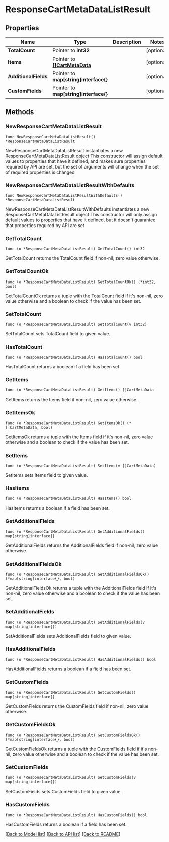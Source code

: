 # ResponseCartMetaDataListResult

## Properties

Name | Type | Description | Notes
------------ | ------------- | ------------- | -------------
**TotalCount** | Pointer to **int32** |  | [optional] 
**Items** | Pointer to [**[]CartMetaData**](CartMetaData.md) |  | [optional] 
**AdditionalFields** | Pointer to **map[string]interface{}** |  | [optional] 
**CustomFields** | Pointer to **map[string]interface{}** |  | [optional] 

## Methods

### NewResponseCartMetaDataListResult

`func NewResponseCartMetaDataListResult() *ResponseCartMetaDataListResult`

NewResponseCartMetaDataListResult instantiates a new ResponseCartMetaDataListResult object
This constructor will assign default values to properties that have it defined,
and makes sure properties required by API are set, but the set of arguments
will change when the set of required properties is changed

### NewResponseCartMetaDataListResultWithDefaults

`func NewResponseCartMetaDataListResultWithDefaults() *ResponseCartMetaDataListResult`

NewResponseCartMetaDataListResultWithDefaults instantiates a new ResponseCartMetaDataListResult object
This constructor will only assign default values to properties that have it defined,
but it doesn't guarantee that properties required by API are set

### GetTotalCount

`func (o *ResponseCartMetaDataListResult) GetTotalCount() int32`

GetTotalCount returns the TotalCount field if non-nil, zero value otherwise.

### GetTotalCountOk

`func (o *ResponseCartMetaDataListResult) GetTotalCountOk() (*int32, bool)`

GetTotalCountOk returns a tuple with the TotalCount field if it's non-nil, zero value otherwise
and a boolean to check if the value has been set.

### SetTotalCount

`func (o *ResponseCartMetaDataListResult) SetTotalCount(v int32)`

SetTotalCount sets TotalCount field to given value.

### HasTotalCount

`func (o *ResponseCartMetaDataListResult) HasTotalCount() bool`

HasTotalCount returns a boolean if a field has been set.

### GetItems

`func (o *ResponseCartMetaDataListResult) GetItems() []CartMetaData`

GetItems returns the Items field if non-nil, zero value otherwise.

### GetItemsOk

`func (o *ResponseCartMetaDataListResult) GetItemsOk() (*[]CartMetaData, bool)`

GetItemsOk returns a tuple with the Items field if it's non-nil, zero value otherwise
and a boolean to check if the value has been set.

### SetItems

`func (o *ResponseCartMetaDataListResult) SetItems(v []CartMetaData)`

SetItems sets Items field to given value.

### HasItems

`func (o *ResponseCartMetaDataListResult) HasItems() bool`

HasItems returns a boolean if a field has been set.

### GetAdditionalFields

`func (o *ResponseCartMetaDataListResult) GetAdditionalFields() map[string]interface{}`

GetAdditionalFields returns the AdditionalFields field if non-nil, zero value otherwise.

### GetAdditionalFieldsOk

`func (o *ResponseCartMetaDataListResult) GetAdditionalFieldsOk() (*map[string]interface{}, bool)`

GetAdditionalFieldsOk returns a tuple with the AdditionalFields field if it's non-nil, zero value otherwise
and a boolean to check if the value has been set.

### SetAdditionalFields

`func (o *ResponseCartMetaDataListResult) SetAdditionalFields(v map[string]interface{})`

SetAdditionalFields sets AdditionalFields field to given value.

### HasAdditionalFields

`func (o *ResponseCartMetaDataListResult) HasAdditionalFields() bool`

HasAdditionalFields returns a boolean if a field has been set.

### GetCustomFields

`func (o *ResponseCartMetaDataListResult) GetCustomFields() map[string]interface{}`

GetCustomFields returns the CustomFields field if non-nil, zero value otherwise.

### GetCustomFieldsOk

`func (o *ResponseCartMetaDataListResult) GetCustomFieldsOk() (*map[string]interface{}, bool)`

GetCustomFieldsOk returns a tuple with the CustomFields field if it's non-nil, zero value otherwise
and a boolean to check if the value has been set.

### SetCustomFields

`func (o *ResponseCartMetaDataListResult) SetCustomFields(v map[string]interface{})`

SetCustomFields sets CustomFields field to given value.

### HasCustomFields

`func (o *ResponseCartMetaDataListResult) HasCustomFields() bool`

HasCustomFields returns a boolean if a field has been set.


[[Back to Model list]](../README.md#documentation-for-models) [[Back to API list]](../README.md#documentation-for-api-endpoints) [[Back to README]](../README.md)



